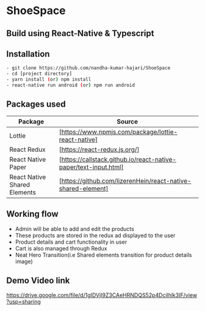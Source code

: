 # ShoeSpace
## Build using React-Native & Typescript

## Installation

```sh
- git clone https://github.com/nandha-kumar-hajari/ShoeSpace
- cd [project directory]
- yarn install (or) npm install
- react-native run android (or) npm run android
```

## Packages used


| Package | Source |
| ------ | ------ |
| Lottie | [https://www.npmjs.com/package/lottie-react-native] |
| React Redux | [https://react-redux.js.org/] |
| React Native Paper | [https://callstack.github.io/react-native-paper/text-input.html] |
| React Native Shared Elements | [https://github.com/IjzerenHein/react-native-shared-element] |




## Working flow
- Admin will be able to add and edit the products
- These products are stored in the redux ad displayed to the user
- Product details and cart functionality in user
- Cart is also managed through Redux
- Neat Hero Transition(i.e Shared elements transition for product details image)


## Demo Video link

https://drive.google.com/file/d/1gIDVjI9Z3CAeHRNDQS52p4Dcilhlk3IF/view?usp=sharing


